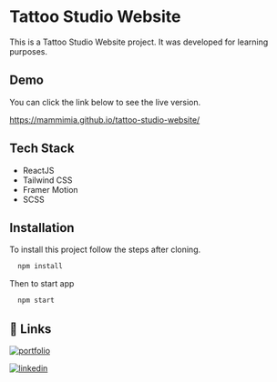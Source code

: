 # Tattoo Studio Website

This is a Tattoo Studio Website project. It was developed for learning purposes.

## Demo

You can click the link below to see the live version.

https://mammimia.github.io/tattoo-studio-website/

## Tech Stack

- ReactJS
- Tailwind CSS
- Framer Motion
- SCSS

## Installation

To install this project follow the steps after cloning.

```bash
  npm install
```

Then to start app

```bash
  npm start
```

## 🔗 Links

[![portfolio](https://img.shields.io/badge/my_portfolio-000?style=for-the-badge&logo=ko-fi&logoColor=white)](https://mammimia.github.io/portfolio/)

[![linkedin](https://img.shields.io/badge/linkedin-0A66C2?style=for-the-badge&logo=linkedin&logoColor=white)](https://www.linkedin.com/in/muhammed-ali-aydin/)
